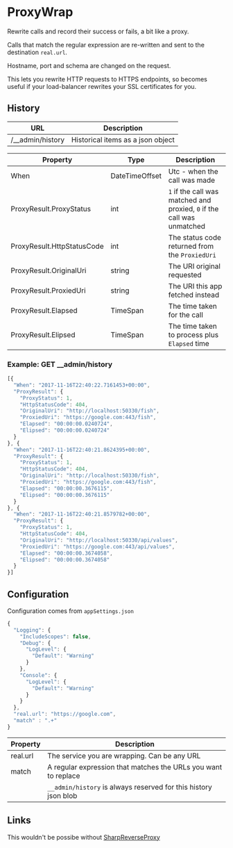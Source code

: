 # ProxyWrap
Rewrite calls and record their success or fails, a bit like a proxy.

Calls that match the regular expression are re-written and sent to the destination `real.url`. 

Hostname, port and schema are changed on the request.

This lets you rewrite HTTP requests to HTTPS endpoints, so becomes useful if your load-balancer rewrites your SSL certificates for you.

## History

| URL | Description |
| --- | ----------- |
| /__admin/history | Historical items as a json object |

| Property | Type | Description |
| -------- | ---- | ----------- |
| When     | DateTimeOffset | Utc - when the call was made |
| ProxyResult.ProxyStatus | int | `1` if the call was matched and proxied, `0` if the call was unmatched |
| ProxyResult.HttpStatusCode | int | The status code returned from the `ProxiedUri` |
| ProxyResult.OriginalUri | string | The URI original requested |
| ProxyResult.ProxiedUri | string | The URI this app fetched instead |
| ProxyResult.Elapsed | TimeSpan | The time taken for the call |
| ProxyResult.Elipsed | TimeSpan | The time taken to process plus `Elapsed` time |

### Example: GET __admin/history

```javascript
[{
  "When": "2017-11-16T22:40:22.7161453+00:00",
  "ProxyResult": {
    "ProxyStatus": 1,
    "HttpStatusCode": 404,
    "OriginalUri": "http://localhost:50330/fish",
    "ProxiedUri": "https://google.com:443/fish",
    "Elapsed": "00:00:00.0240724",
    "Elipsed": "00:00:00.0240724"
  }
}, {
  "When": "2017-11-16T22:40:21.8624395+00:00",
  "ProxyResult": {
    "ProxyStatus": 1,
    "HttpStatusCode": 404,
    "OriginalUri": "http://localhost:50330/fish",
    "ProxiedUri": "https://google.com:443/fish",
    "Elapsed": "00:00:00.3676115",
    "Elipsed": "00:00:00.3676115"
  }
}, {
  "When": "2017-11-16T22:40:21.8579782+00:00",
  "ProxyResult": {
    "ProxyStatus": 1,
    "HttpStatusCode": 404,
    "OriginalUri": "http://localhost:50330/api/values",
    "ProxiedUri": "https://google.com:443/api/values",
    "Elapsed": "00:00:00.3674058",
    "Elipsed": "00:00:00.3674058"
  }
}]
```

## Configuration

Configuration comes from `appSettings.json`

```javascript
{
  "Logging": {
    "IncludeScopes": false,
    "Debug": {
      "LogLevel": {
        "Default": "Warning"
      }
    },
    "Console": {
      "LogLevel": {
        "Default": "Warning"
      }
    }
  },
  "real.url": "https://google.com",
  "match" : ".+" 
}
```
| Property | Description                                                     |
| -------- | --------------------------------------------------------------- |
| real.url | The service you are wrapping. Can be any URL                    |
| match    | A regular expression that matches the URLs you want to replace  |
|          | `__admin/history` is always reserved for this history json blob |

## Links

This wouldn't be possibe without [SharpReverseProxy](https://github.com/SharpTools/SharpReverseProxy)
